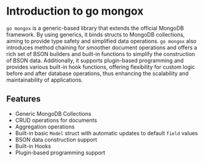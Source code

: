 # Introduction to go mongox

`go mongox` is a generic-based library that extends the official MongoDB framework. By using generics, it binds structs to MongoDB collections, aiming to provide type safety and simplified data operations. `go mongox` also introduces method chaining for smoother document operations and offers a rich set of BSON builders and built-in functions to simplify the construction of BSON data. Additionally, it supports plugin-based programming and provides various built-in hook functions, offering flexibility for custom logic before and after database operations, thus enhancing the scalability and maintainability of applications.

## Features
- Generic MongoDB Collections
- CRUD operations for documents
- Aggregation operations
- Built-in basic `Model` struct with automatic updates to default `field` values
- BSON data construction support
- Built-in Hooks
- Plugin-based programming support